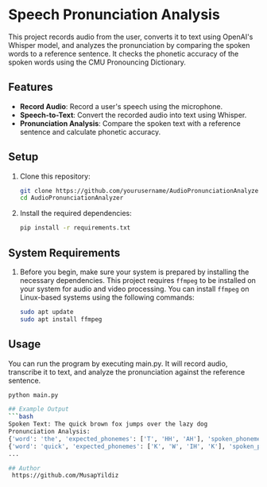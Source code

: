 # Speech Pronunciation Analysis

This project records audio from the user, converts it to text using OpenAI's Whisper model, and analyzes the pronunciation by comparing the spoken words to a reference sentence. It checks the phonetic accuracy of the spoken words using the CMU Pronouncing Dictionary.

## Features

- **Record Audio**: Record a user's speech using the microphone.
- **Speech-to-Text**: Convert the recorded audio into text using Whisper.
- **Pronunciation Analysis**: Compare the spoken text with a reference sentence and calculate phonetic accuracy.

## Setup

1. Clone this repository:
   ```bash
   git clone https://github.com/yourusername/AudioPronunciationAnalyzer.git
   cd AudioPronunciationAnalyzer
2. Install the required dependencies:
   ```bash
   pip install -r requirements.txt
   
## System Requirements

1. Before you begin, make sure your system is prepared by installing the necessary dependencies. This project requires `ffmpeg` to be installed on your system for audio and video processing. You can install `ffmpeg` on Linux-based systems using the following commands:
   ```bash
   sudo apt update
   sudo apt install ffmpeg
   
## Usage

You can run the program by executing main.py. It will record audio, transcribe it to text, and analyze the pronunciation against the reference sentence.
   ```bash
   python main.py
   
## Example Output
   ```bash
   Spoken Text: The quick brown fox jumps over the lazy dog
Pronunciation Analysis:
{'word': 'the', 'expected_phonemes': ['T', 'HH', 'AH'], 'spoken_phonemes': ['T', 'HH', 'AH'], 'accuracy': 100.0}
{'word': 'quick', 'expected_phonemes': ['K', 'W', 'IH', 'K'], 'spoken_phonemes': ['K', 'W', 'IH', 'K'], 'accuracy': 100.0}
...

## Author
	https://github.com/MusapYildiz

